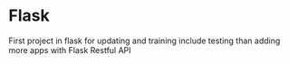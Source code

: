 # Flask
First project in flask for updating and training include testing than adding more apps with Flask Restful API
